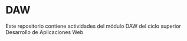 # DAW
Este repositorio contiene actividades del módulo DAW del ciclo superior Desarrollo de Aplicaciones Web
